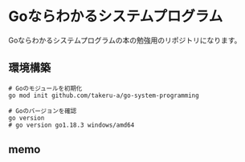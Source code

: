 # Goならわかるシステムプログラム
Goならわかるシステムプログラムの本の勉強用のリポジトリになります。

## 環境構築
```
# Goのモジュールを初期化
go mod init github.com/takeru-a/go-system-programming

# Goのバージョンを確認
go version
# go version go1.18.3 windows/amd64
```

## memo




